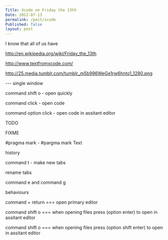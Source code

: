 ```yaml
---
Title: Xcode on Friday the 13th
Date: 2012-07-13
permalink: /post/xcode
Published: false
layout: post
---
```


I know that all of us have

http://en.wikipedia.org/wiki/Friday_the_13th

http://www.textfromxcode.com/

http://25.media.tumblr.com/tumblr_m5b996WeGe1rw6hnto1_1280.png


--- single window

command shift o - open quickly

command click - open code

command option click - open code in assitant editor


TODO

FIXME

#pragma mark -
#pargma mark Text


history


command t - make new tabs

rename tabs

command e and command g

behaviours


command + return ===  open primary editor

command shift o === when opening files press (option enter) to open in assitant editor

command shift o === when opening files press (option shift enter) to open in assitant editor



